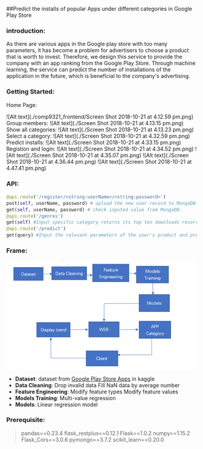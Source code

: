 ##Predict the installs of popular Apps under different categories in Google Play Store
### introduction:
As there are various apps in the Google play store with too many parameters, it has become a problem for advertisers to choose a product that is worth to invest.
Therefore, we design this service to provide the company with an app ranking from the Google Play Store. Through machine learning, the service can predict the number of installations of the application in the future, which is beneficial to the company's advertising.

### Getting Started:
Home Page:

![Alt text](./comp9321_frontend/Screen Shot 2018-10-21 at 4.12.59 pm.png)
Group members:
![Alt text](./Screen Shot 2018-10-21 at 4.13.15 pm.png)
Show all categories:
![Alt text](./Screen Shot 2018-10-21 at 4.13.23 pm.png)
Select a category:
![Alt text](./Screen Shot 2018-10-21 at 4.32.59 pm.png)
Predict installs:
![Alt text](./Screen Shot 2018-10-21 at 4.33.15 pm.png)
Registion and login:
![Alt text](./Screen Shot 2018-10-21 at 4.34.52 pm.png)
![Alt text](./Screen Shot 2018-10-21 at 4.35.07 pm.png)
![Alt text](./Screen Shot 2018-10-21 at 4.36.44 pm.png)
![Alt text](./Screen Shot 2018-10-21 at 4.47.41 pm.png)



### API:
``` python
@api.route('/register/<string:userName>/<string:password>')
post(self, userName, password) # upload the new user record to MongoDB.
get(self, userName, password) # check inputed value from MongoDB.
@api.route('/genres')
get(self) #Input specific category returns its top ten downloads records.
@api.route('/predict')
get(query) #Input the relevant parameters of the user's product and predict the download volume.
```
### Frame:
![Alt text](./1540096983690.png)
- **Dataset**:
dataset from  [Google Play Store Apps](https://www.kaggle.com/lava18/google-play-store-apps) in kaggle
- **Data Cleaning**:
Drop invalid data
Fill NaN data by average number
- **Feature Engineering**:
Modify feature types
Modify feature values
- **Models Training**: 
Multi-value regression
- **Models**:
Linear regression model

### Prerequisite:
> pandas==0.23.4
flask_restplus==0.12.1
Flask==1.0.2
numpy==1.15.2
Flask_Cors==3.0.6
pymongo==3.7.2
scikit_learn==0.20.0
















































